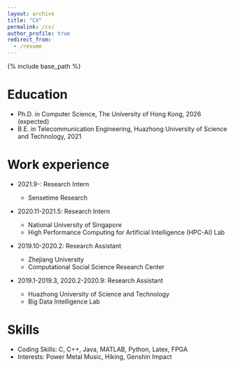 ```yaml
---
layout: archive
title: "CV"
permalink: /cv/
author_profile: true
redirect_from:
  - /resume
---
```


{% include base_path %}

Education
======
* Ph.D. in Computer Science, The University of Hong Kong, 2026 (expected)
* B.E. in Telecommunication Engineering, Huazhong University of Science and Technology, 2021 


Work experience
======
* 2021.9-: Research Intern
  * Sensetime Research

* 2020.11-2021.5: Research Intern
  * National University of Singapore
  * High Performance Computing for Artificial Intelligence (HPC-AI) Lab

* 2019.10-2020.2: Research Assistant
  * Zhejiang University
  * Computational Social Science Research Center

* 2019.1-2019.3, 2020.2-2020.9: Research Assistant
  * Huazhong University of Science and Technology
  * Big Data Intelligence Lab
  
Skills
======
* Coding Skills:  C, C++, Java, MATLAB, Python, Latex, FPGA
* Interests: Power Metal Music, Hiking, Genshin Impact


